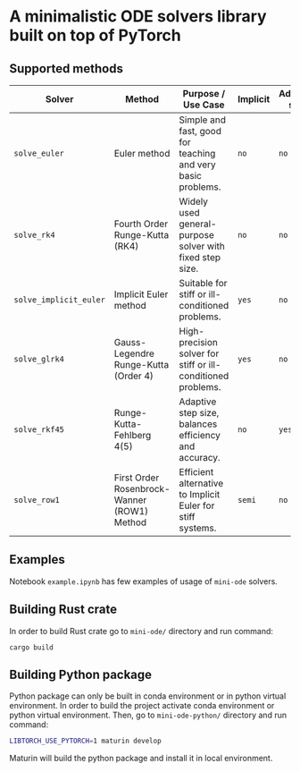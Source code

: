 # A minimalistic ODE solvers library built on top of PyTorch

## Supported methods

| **Solver**            | **Method**                                     | **Purpose / Use Case**                                       | **Implicit** | **Adaptive step** |
|------------------------|-----------------------------------------------|---------------------------------------------------------------|--------------|-------------------|
| `solve_euler`          | Euler method                                  | Simple and fast, good for teaching and very basic problems.   | `no`         | `no`              |
| `solve_rk4`            | Fourth Order Runge-Kutta (RK4)                | Widely used general-purpose solver with fixed step size.      | `no`         | `no`              |
| `solve_implicit_euler` | Implicit Euler method                         | Suitable for stiff or ill-conditioned problems.               | `yes`        | `no`              |
| `solve_glrk4`          | Gauss-Legendre Runge-Kutta (Order 4)          | High-precision solver for stiff or ill-conditioned problems.  | `yes`        | `no`              |
| `solve_rkf45`          | Runge-Kutta-Fehlberg 4(5)                     | Adaptive step size, balances efficiency and accuracy.         | `no`         | `yes`             |
| `solve_row1`           | First Order Rosenbrock-Wanner (ROW1) Method   | Efficient alternative to Implicit Euler for stiff systems.    | `semi`       | `no`              |

## Examples

Notebook `example.ipynb` has few examples of usage of `mini-ode` solvers.

## Building Rust crate

In order to build Rust crate go to `mini-ode/` directory and run command:

```bach
cargo build
```

## Building Python package

Python package can only be built in conda environment or in python virtual environment. In order to build the project activate conda environment or python virtual environment. Then, go to `mini-ode-python/` directory and run command:
```bash
LIBTORCH_USE_PYTORCH=1 maturin develop
```

Maturin will build the python package and install it in local environment.
